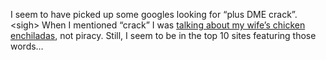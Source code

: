 I seem to have picked up some googles looking for “plus DME crack”.
\<sigh\> When I mentioned “crack” I was [talking about my wife’s chicken
enchiladas](http://devhawk.net/2003/01/25/dinner-the-piersons/),
not piracy. Still, I seem to be in the top 10 sites featuring those
words…
